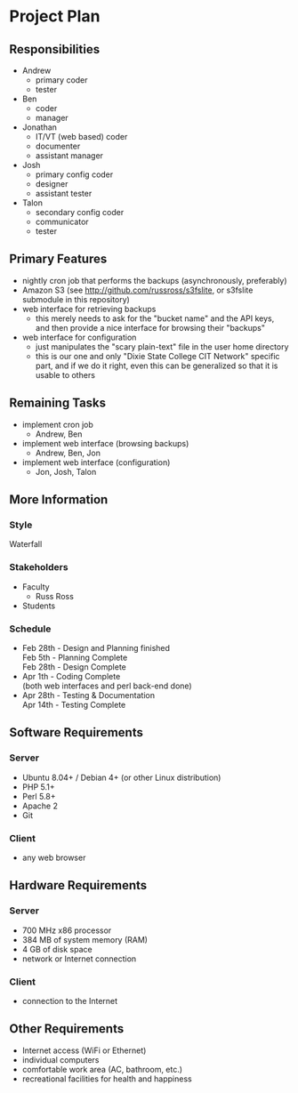 # Project Plan

## Responsibilities

* Andrew
	* primary coder
	* tester
* Ben
	* coder
	* manager
* Jonathan
	* IT/VT (web based) coder
	* documenter
	* assistant manager
* Josh
	* primary config coder
	* designer
	* assistant tester
* Talon
	* secondary config coder
	* communicator
	* tester

## Primary Features

* nightly cron job that performs the backups (asynchronously, preferably)
* Amazon S3 (see <http://github.com/russross/s3fslite>, or s3fslite submodule in this repository)
* web interface for retrieving backups
	* this merely needs to ask for the "bucket name" and the API keys, and then provide a nice interface for browsing their "backups"
* web interface for configuration
	* just manipulates the "scary plain-text" file in the user home directory
	* this is our one and only "Dixie State College CIT Network" specific part, and if we do it right, even this can be generalized so that it is usable to others

## Remaining Tasks

* implement cron job
	* Andrew, Ben
* implement web interface (browsing backups)
	* Andrew, Ben, Jon
* implement web interface (configuration)
	* Jon, Josh, Talon

## More Information

### Style

Waterfall

### Stakeholders

* Faculty
	* Russ Ross
* Students

### Schedule

* Feb 28th - Design and Planning finished  
	Feb 5th - Planning Complete  
	Feb 28th - Design Complete
* Apr 1th - Coding Complete  
	(both web interfaces and perl back-end done)
* Apr 28th - Testing &amp; Documentation  
	Apr 14th - Testing Complete

## Software Requirements

### Server

* Ubuntu 8.04+ / Debian 4+ (or other Linux distribution)
* PHP 5.1+
* Perl 5.8+
* Apache 2
* Git

### Client

* any web browser

## Hardware Requirements

### Server

* 700 MHz x86 processor
* 384 MB of system memory (RAM)
* 4 GB of disk space
* network or Internet connection

### Client

* connection to the Internet

## Other Requirements

* Internet access (WiFi or Ethernet)
* individual computers
* comfortable work area (AC, bathroom, etc.)
* recreational facilities for health and happiness
